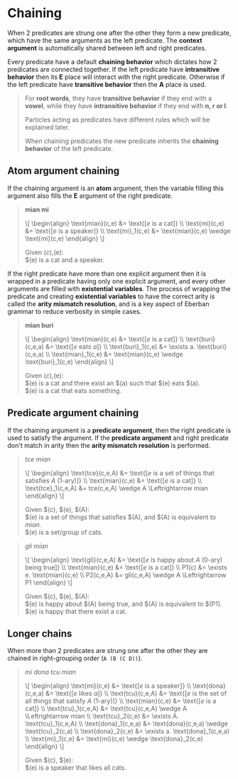 
# Chaining

When 2 predicates are strung one after the other they form a new predicate,
which have the same arguments as the left predicate. The __context argument__ is
automatically shared between left and right predicates.

Every predicate have a default __chaining behavior__ which dictates how 2
predicates are connected together. If the left predicate have __intransitive
behavior__ then its __E__ place will interact with the right predicate.
Otherwise if the left predicate have __transitive behavior__ then the __A__
place is used.

> For __root words__, they have __transitive behavior__ if they end with a
> __vowel__, while they have __intransitive behavior__ if they end with __n, r
> or l__.
>
> Particles acting as predicates have different rules which will be explained
> later.
>
> When chaining predicates the new predicate inherits the __chaining behavior__
> of the left predicate.

## Atom argument chaining

If the chaining argument is an __atom__ argument, then the variable filling this
argument also fills the __E__ argument of the right predicate.

> __mian mi__
>
> \\[ \begin{align}
> \text{mian}(c,e) &= \text{[$e$ is a cat]} \\\\
> \text{mi}(c,e)   &= \text{[$e$ is a speaker]} \\\\
> \text{mi}_1(c,e) &= \text{mian}(c,e) \wedge \text{mi}(c,e)
> \end{align} \\]
> 
> Given $(c),$(e):\
> $(e) is a cat and a speaker.

If the right predicate have more than one explicit argument then it is wrapped
in a predicate having only one explicit argument, and every other arguments are
filled with __existential variables__. The process of wrapping the predicate and
creating __existential variables__ to have the correct arity is called the
__arity mismatch resolution__, and is a key aspect of Eberban grammar to reduce
verbosity in simple cases.

> __mian buri__
>
> \\[ \begin{align}
> \text{mian}(c,e)   &= \text{[$e$ is a cat]} \\\\
> \text{buri}(c,e,a) &= \text{[$e$ eats $a$]} \\\\
> \text{buri}_1(c,e) &= \exists a. \text{buri}(c,e,a) \\\\
> \text{mian}_1(c,e) &= \text{mian}(c,e) \wedge \text{buri}_1(c,e)
> \end{align} \\]
> 
> Given $(c),$(e):\
> $(e) is a cat and there exist an $(a) such that $(e) eats $(a).\
> $(e) is a cat that eats something.

## Predicate argument chaining

If the chaining argument is a __predicate argument__, then the right predicate
is used to satisfy the argument. If the __predicate argument__ and right
predicate don't match in arity then the __arity mismatch resolution__ is
performed.

> _tce mian_
>
> \\[ \begin{align}
> \text{tce}(c,e,A)   &= \text{[$e$ is a set of things that satisfies $A$ (1-ary)]} \\\\
> \text{mian}(c,e)    &= \text{[$e$ is a cat]} \\\\
> \text{tce}_1(c,e,A) &= tce(c,e,A) \wedge A \Leftrightarrow mian
> \end{align} \\]
>
> Given $(c), $(e), $(A):\
> $(e) is a set of things that satisfies $(A), and $(A) is equivalent to
> _mian_.\
> $(e) is a set/group of cats.

> _gli mian_
>
> \\[ \begin{align}
> \text{gli}(c,e,A) &= \text{[$e$ is happy about $A$ (0-ary) being true]} \\\\
> \text{mian}(c,e)  &= \text{[$e$ is a cat]} \\\\
> P1(c)             &= \exists e. \text{mian}(c,e) \\\\
> P2(c,e,A)         &= gli(c,e,A) \wedge A \Leftrightarrow P1
> \end{align} \\]
>
> Given $(c), $(e), $(A):\
> $(e) is happy about $(A) being true, and $(A) is equivalent to $(P1).\
> $(e) is happy that there exist a cat.

## Longer chains

When more than 2 predicates are strung one after the other they are chained in
right-grouping order (`A (B (C D))`).

> _mi dona tcu mian_
>
> \\[ \begin{align}
> \text{mi}(c,e)       &= \text{[$e$ is a speaker]} \\\\
> \text{dona}(c,e,a)   &= \text{[$e$ likes $a$]} \\\\
> \text{tcu}(c,e,A)    &= \text{[$e$ is the set of all things that satisfy $A$ (1-ary)]} \\\\
> \text{mian}(c,e)     &= \text{[$e$ is a cat]} \\\\
> \text{tcu}_1(c,e,A)  &= \text{tcu}(c,e,A) \wedge A \Leftrightarrow mian \\\\
> \text{tcu}_2(c,e)    &= \exists A. \text{tcu}_1(c,e,A) \\\\
> \text{dona}_1(c,e,a) &= \text{dona}(c,e,a) \wedge \text{tcu}_2(c,a) \\\\
> \text{dona}_2(c,e)   &= \exists a. \text{dona}_1(c,e,a) \\\\
> \text{mi}_1(c,e)     &= \text{mi}(c,e) \wedge \text{dona}_2(c,e)
> \end{align} \\]
>
> Given $(c), $(e):\
> $(e) is a speaker that likes all cats.